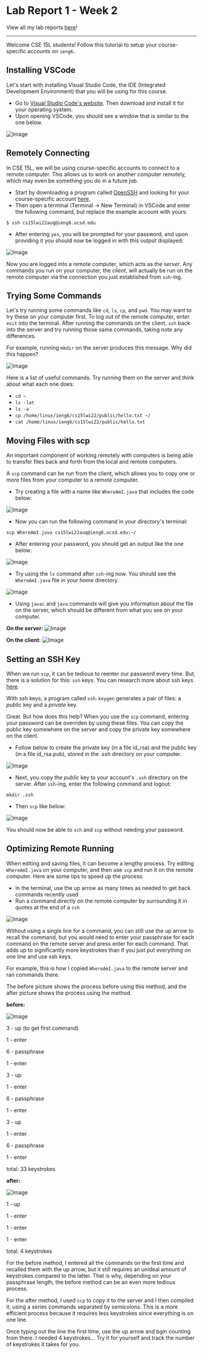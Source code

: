 # Lab Report 1 - Week 2

View all my lab reports [here](https://mtang24.github.io/cse15l-lab-reports/)!

---

Welcome CSE 15L students! Follow this tutorial to setup your course-specific accounts on `ieng6`.

## Installing VSCode
Let's start with installing Visual Studio Code, the IDE (Integrated Development Environment) that you will be using for this course.
* Go to [Visual Studio Code's website](https://code.visualstudio.com). Then download and install it for your operating system.
* Upon opening VSCode, you should see a window that is similar to the one below.



![Image](screenshots/vscode_website.png)



## Remotely Connecting
In CSE 15L, we will be using course-specific accounts to connect to a remote computer. This allows us to work on another computer remotely, which may even be something you do in a future job.
* Start by downloading a program called [OpenSSH](https://docs.microsoft.com/en-us/windows-server/administration/openssh/openssh_install_firstuse) and looking for your course-specific account [here](https://sdacs.ucsd.edu/~icc/index.php).
* Then open a terminal (Terminal → New Terminal) in VSCode and enter the following command, but replace the example account with yours:

`$ ssh cs15lwi22auq@ieng6.ucsd.edu`

* After entering `yes`, you will be prompted for your password, and upon providing it you should now be logged in with this output displayed:

![Image](screenshots/login.png) 

Now you are logged into a remote computer, which acts as the *server*. Any commands you run on your computer, the *client*, will actually be run on the remote computer via the connection you just established from `ssh`-ing.



## Trying Some Commands
Let's try running some commands like `cd`, `ls`, `cp`, and `pwd`. You may want to try these on your computer first. To log out of the remote computer, enter `exit` into the terminal. After running the commands on the client, `ssh` back into the server and try running those same commands, taking note any differences.

For example, running `mkdir` on the server produces this message. Why did this happen?

![Image](screenshots/mkdir.png)

Here is a list of useful commands. Try running them on the server and think about what each one does:
* `cd ~`
* `ls -lat`
* `ls -a`
* `cp /home/linux/ieng6/cs15lwi22/public/hello.txt ~/`
* `cat /home/linux/ieng6/cs15lwi22/public/hello.txt`



## Moving Files with scp
An important component of working remotely with computers is being able to transfer files back and forth from the local and remote computers.

A `scp` command can be run from the client, which allows you to copy one or more files from your computer to a remote computer.

* Try creating a file with a name like `WhereAmI.java` that includes the code below:

![Image](screenshots/WhereAmI.png)

* Now you can run the following command in your directory's terminal:

`scp WhereAmI.java cs15lwi22auq@ieng6.ucsd.edu:~/`

* After entering your password, you should get an output like the one below:

![Image](screenshots/copyscp.png)

* Try using the `ls` command after `ssh`-ing now. You should see the `WhereAmI.java` file in your home directory. 

![Image](screenshots/copyls.png)

* Using `javac` and `java` commands will give you information about the file on the server, which should be different from what you see on your computer.

**On the server:**
![Image](screenshots/copyjavac.png)

**On the client:**
![Image](screenshots/javac.png)



## Setting an SSH Key
When we run `scp`, it can be tedious to reenter our password every time. But, there is a solution for this: `ssh` keys. You can research more about ssh keys [here](https://docs.microsoft.com/en-us/azure/virtual-machines/linux/create-ssh-keys-detailed). 

With ssh keys, a program called `ssh-keygen` generates a pair of files: a *public* key and a *private* key. 

Great. But how does this help? When you use the `scp` command, entering your password can be overriden by using these files. You can copy the public key somewhere on the server and copy the private key somewhere on the client.

* Follow below to create the private key (in a file id_rsa) and the public key (in a file id_rsa.pub), stored in the .ssh directory on your computer.

![Image](screenshots/keygen.png)

* Next, you copy the *public* key to your account's `.ssh` directory on the server. After `ssh`-ing, enter the following command and logout:

`mkdir .ssh`

* Then `scp` like below:

![Image](screenshots/pub2.png)

You should now be able to `sch` and `scp` without needing your password.



## Optimizing Remote Running
When editing and saving files, it can become a lengthy process. Try editing `WhereAmI.java` on your computer, and then use `scp` and run it on the remote computer. Here are some tips to speed up the process:

* In the terminal, use the up arrow as many times as needed to get back commands recently used
* Run a command directly on the remote computer  by surrounding it in quotes at the end of a `ssh`

![Image](screenshots/7.png)

Without using a single line for a command, you can still use the up arrow to recall the command, but you would need to enter your passphrase for each command on the remote server and press enter for each command. That adds up to significantly more keystrokes than if you just put everything on one line and use ssh keys. 

For example, this is how I copied `WhereAmI.java` to the remote server and ran commands there.

The before picture shows the process before using this method, and the after picture shows the process using the method. 

**before:**

![Image](screenshots/beforeFinal.png)


3 - up (to get first command)

1 - enter

6 - passphrase

1 - enter

3 - up

1 - enter

6 - passphrase

1 - enter

3 - up

1 - enter

6 - passphrase

1 - enter

total: 33 keystrokes


**after:**

![Image](screenshots/afterFinal.png) 

1 - up

1 - enter

1 - enter

1 - enter

total: 4 keystrokes


For the before method, I entered all the commands on the first time and recalled them with the up arrow, but it still requires an unideal amount of keystrokes compared to the latter. That is why, depending on your passphrase length, the before method can be an even more tedious process.

For the after method, I used `scp` to copy it to the server and I then compiled it, using a series commands separated by semicolons. This is a more efficient process because it requires less keystrokes since everything is on one line.

Once typing out the line the first time, use the up arrow and bgin counting from there. I needed 4 keystrokes... Try it for yourself and track the number of keystrokes it takes for you.